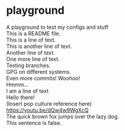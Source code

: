 # playground
A playground to test my configs and stuff  
This is a README file.  
This is a line of text.  
This is another line of text.  
Another line of text.  
One more line of text.  
Testing branches.  
GPG on different systems.  
Even more commits! Woohoo!  
Hmmm...  
I am a line of text  
Hello there!  
(Insert pop culture reference here)  
https://youtu.be/dQw4w9WgXcQ  
The quick brown fox jumps over the lazy dog.  
This sentence is false.
